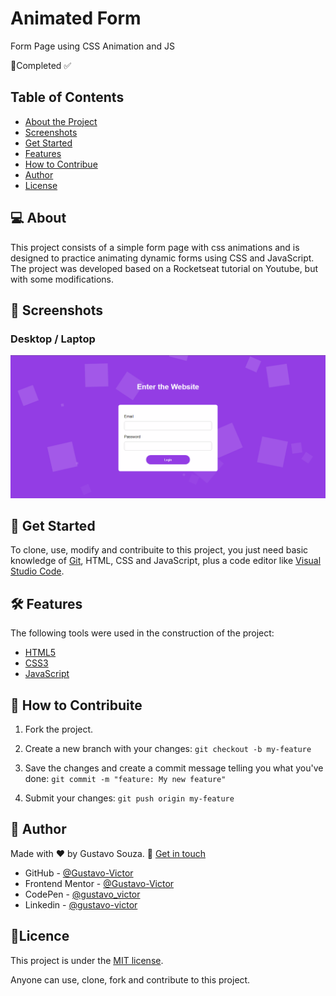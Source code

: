 # Animated Form 

Form Page using CSS Animation and JS

🚀Completed ✅

## Table of Contents 

- [About the Project](#-about)
- [Screenshots](#-screenshots)
- [Get Started](#-get-started)
- [Features](#-features)
- [How to Contribue](#-get-started)
- [Author](#-author)
- [License](#-Licence)

## 💻 About

This project consists of a simple form page with css animations and is designed to practice animating dynamic forms using CSS and JavaScript. The project was developed based on a Rocketseat tutorial on Youtube, but with some modifications.

## 🎨 Screenshots
### Desktop / Laptop 
![img](./images/screenshot1.png)


## 🚀 Get Started 
To clone, use, modify and contribuite to this project, you just need basic knowledge of [Git](https://git-scm.com/), HTML, CSS and JavaScript, plus a code editor like [Visual Studio Code](https://code.visualstudio.com/).
## 🛠 Features
The following tools were used in the construction of the project:

- [HTML5](https://developer.mozilla.org/pt-BR/docs/Web/HTML)
- [CSS3](https://developer.mozilla.org/pt-BR/docs/Web/CSS)
- [JavaScript](https://www.javascript.com/) 

## 💪 How to Contribuite
1. Fork the project.

2. Create a new branch with your changes: `git checkout -b my-feature` 

3. Save the changes and create a commit message telling you what you've done: `git commit -m "feature: My new feature"`

4. Submit your changes: `git push origin my-feature`

## 🦸 Author
Made with ❤️ by Gustavo Souza. 👋 [Get in touch](https://www.linkedin.com/in/gustavo-victor-575b93206/)

- GitHub - [@Gustavo-Victor](https://github.com/Gustavo-Victor)
- Frontend Mentor - [@Gustavo-Victor](https://www.frontendmentor.io/profile/Gustavo-Victor)
- CodePen - [@gustavo_victor](https://codepen.io/gustavo_victor)
- Linkedin - [@gustavo-victor](https://www.linkedin.com/in/gustavo-victor-575b93206/)

## 📝Licence 
This project is under the [MIT license](./LICENSE).

Anyone can use, clone, fork and contribute to this project.

